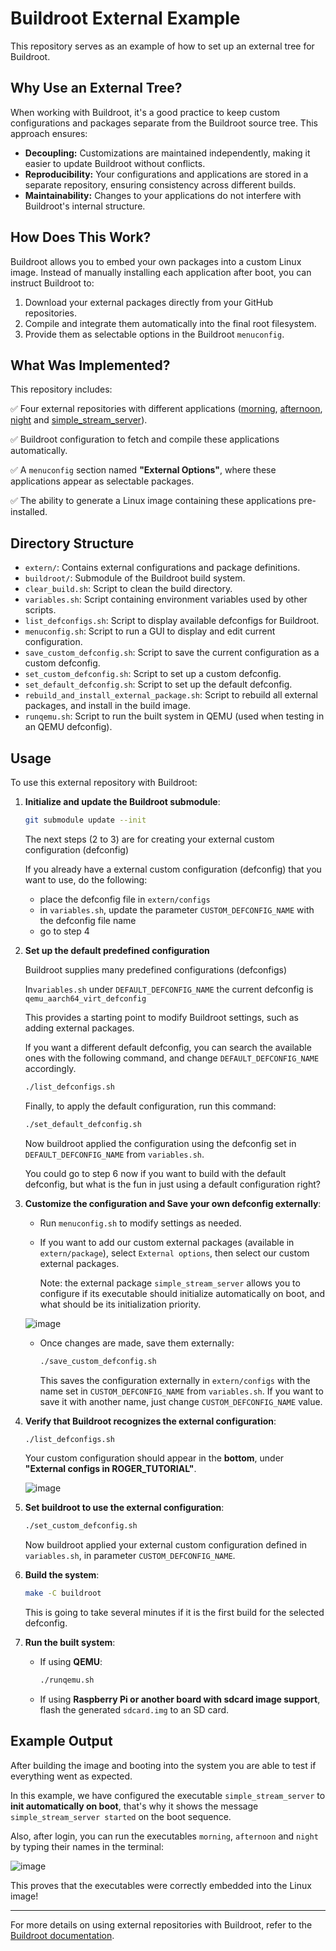 # Buildroot External Example

This repository serves as an example of how to set up an external tree for Buildroot.

## Why Use an External Tree?

When working with Buildroot, it's a good practice to keep custom configurations and packages separate from the Buildroot source tree. This approach ensures:
- **Decoupling:** Customizations are maintained independently, making it easier to update Buildroot without conflicts.
- **Reproducibility:** Your configurations and applications are stored in a separate repository, ensuring consistency across different builds.
- **Maintainability:** Changes to your applications do not interfere with Buildroot's internal structure.

## How Does This Work?

Buildroot allows you to embed your own packages into a custom Linux image. Instead of manually installing each application after boot, you can instruct Buildroot to:
1. Download your external packages directly from your GitHub repositories.
2. Compile and integrate them automatically into the final root filesystem.
3. Provide them as selectable options in the Buildroot `menuconfig`.

## What Was Implemented?

This repository includes:

✅ Four external repositories with different applications ([morning](https://github.com/moschiel/good_morning_app_example), [afternoon](https://github.com/moschiel/good_afternoon_app_example), [night](https://github.com/moschiel/good_night_app_example) and [simple_stream_server](https://github.com/moschiel/simple_stream_server)).

✅ Buildroot configuration to fetch and compile these applications automatically.

✅ A `menuconfig` section named **"External Options"**, where these applications appear as selectable packages.

✅ The ability to generate a Linux image containing these applications pre-installed.


## Directory Structure

- `extern/`: Contains external configurations and package definitions.
- `buildroot/`: Submodule of the Buildroot build system.
- `clear_build.sh`: Script to clean the build directory.
- `variables.sh`: Script containing environment variables used by other scripts.
- `list_defconfigs.sh`: Script to display available defconfigs for Buildroot.
- `menuconfig.sh`: Script to run a GUI to display and edit current configuration.
- `save_custom_defconfig.sh`: Script to save the current configuration as a custom defconfig.
- `set_custom_defconfig.sh`: Script to set up a custom defconfig.
- `set_default_defconfig.sh`: Script to set up the default defconfig.
- `rebuild_and_install_external_package.sh`: Script to rebuild all external packages, and install in the build image.
- `runqemu.sh`: Script to run the built system in QEMU (used when testing in an QEMU defconfig).

## Usage

To use this external repository with Buildroot:

1. **Initialize and update the Buildroot submodule**:
   ```bash
   git submodule update --init
   ```
   
   The next steps (2 to 3) are for creating your external custom configuration (defconfig)

   If you already have a external custom configuration (defconfig) that you want to use, do the following:
   - place the defconfig file in `extern/configs`
   - in `variables.sh`, update the parameter `CUSTOM_DEFCONFIG_NAME` with the defconfig file name
   - go to step 4

2. **Set up the default predefined configuration**
   
   Buildroot supplies many predefined configurations (defconfigs)
   
   In`variables.sh` under `DEFAULT_DEFCONFIG_NAME` the current defconfig is `qemu_aarch64_virt_defconfig`

   This provides a starting point to modify Buildroot settings, such as adding external packages.

   If you want a different default defconfig, you can search the available ones with the following command, and change `DEFAULT_DEFCONFIG_NAME` accordingly.
   ```bash
   ./list_defconfigs.sh
   ```

   Finally, to apply the default configuration, run this command:
   ```bash
   ./set_default_defconfig.sh
   ```
   Now buildroot applied the configuration using the defconfig set in `DEFAULT_DEFCONFIG_NAME` from `variables.sh`.
   
   You could go to step 6 now if you want to build with the default defconfig, but what is the fun in just using a default configuration right?
   
3. **Customize the configuration and Save your own defconfig externally**:
   - Run `menuconfig.sh` to modify settings as needed.
   - If you want to add our custom external packages (available in `extern/package`), select `External options`, then select our custom external packages.
     
      Note: the external package `simple_stream_server` allows you to configure if its executable should initialize automatically on boot, and what should be its initialization priority.
     
    ![image](https://github.com/user-attachments/assets/4dcdce58-f617-4303-9213-804c85087f99)

   - Once changes are made, save them externally:
     ```bash
     ./save_custom_defconfig.sh
     ```
     This saves the configuration externally in `extern/configs` with the name set in `CUSTOM_DEFCONFIG_NAME` from `variables.sh`. If you want to save it with another name, just change `CUSTOM_DEFCONFIG_NAME` value.

4. **Verify that Buildroot recognizes the external configuration**:
   ```bash
   ./list_defconfigs.sh
   ```
   Your custom configuration should appear in the **bottom**, under **"External configs in ROGER_TUTORIAL"**.
   
    ![image](https://github.com/user-attachments/assets/76d633f6-556e-467f-a28e-c877949dbc55)


5. **Set buildroot to use the external configuration**:
   ```bash
   ./set_custom_defconfig.sh
   ```
   Now buildroot applied your external custom configuration defined in `variables.sh`, in parameter `CUSTOM_DEFCONFIG_NAME`.

6. **Build the system**:
   ```bash
   make -C buildroot
   ```
   This is going to take several minutes if it is the first build for the selected defconfig.

7. **Run the built system**:
   - If using **QEMU**:
     ```bash
     ./runqemu.sh
     ```
   - If using **Raspberry Pi or another board with sdcard image support**, flash the generated `sdcard.img` to an SD card.


## Example Output
After building the image and booting into the system you are able to test if everything went as expected.

In this example, we have configured the executable `simple_stream_server` to **init automatically on boot**, that's why it shows the message `simple_stream_server started` on the boot sequence.

Also, after login, you can run the executables `morning`, `afternoon` and `night` by typing their names in the terminal:

![image](https://github.com/user-attachments/assets/6871dcb9-36fe-42e3-9bf9-4f887246cddb)

This proves that the executables were correctly embedded into the Linux image!

---

For more details on using external repositories with Buildroot, refer to the [Buildroot documentation](https://buildroot.org/downloads/manual/manual.html#outside-br-custom).
